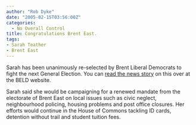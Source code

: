 ```yaml
---
author: "Rob Dyke"
date: "2005-02-15T03:56:00Z"
categories:
  - No Overall Control
title: Congratulations Brent East.
tags:
- Sarah Teather
- Brent East
---
```

Sarah has been unanimously re-selected by Brent Liberal Democrats to fight the next General Election. You can [read the news story](http://www.brentlibdems.org.uk/news/210.html) on this over at the BELD website.

Sarah said she would be campaigning for a renewed mandate from the electorate of Brent East on local issues such as civic neglect, neighbourhood policing, housing problems and post office closures. Her efforts would continue in the House of Commons tackling ID cards, detention without trail and student tuition fees.
